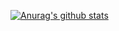 

[![Anurag's github stats](https://github-readme-stats.vercel.app/api?username=kanamycine)](https://github.com/anuraghazra/github-readme-stats)

